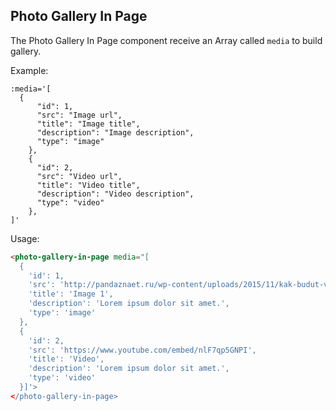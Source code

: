 ## Photo Gallery In Page

The Photo Gallery In Page component receive an Array called `media` to build gallery.

Example:

```
:media='[
  {
      "id": 1,
      "src": "Image url",
      "title": "Image title",
      "description": "Image description",
      "type": "image"
    },
    {
      "id": 2,
      "src": "Video url",
      "title": "Video title",
      "description": "Video description",
      "type": "video"
    },
]'
```

Usage:

```html
<photo-gallery-in-page media="[
  {
    'id': 1,
    'src': 'http://pandaznaet.ru/wp-content/uploads/2015/11/kak-budut-vyglyadet-supergeroi-na-pensii-3.jpg',
    'title': 'Image 1',
    'description': 'Lorem ipsum dolor sit amet.',
    'type': 'image'
  },
  {
    'id': 2,
    'src': 'https://www.youtube.com/embed/nlF7qp5GNPI',
    'title': 'Video',
    'description': 'Lorem ipsum dolor sit amet.',
    'type': 'video'
  }]'>
</photo-gallery-in-page>
```